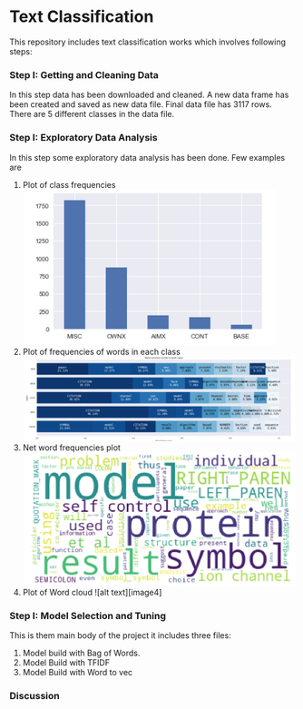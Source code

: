 
[//]: # (Image References)

[image1]: ./pic/1.png
[image11]: ./pic/2.png 
[image2]: ./pic/3.png 
[image3]: ./pic/4.png 


# Text Classification

This repository includes text classification works which involves following steps:


### Step I: Getting and Cleaning Data
In this step data has been downloaded and cleaned. A new data frame has been created and saved as new data file. Final data file has 3117 rows. There are 5 different classes in the data file.


### Step I: Exploratory Data Analysis
In this step some exploratory data analysis has been done. Few examples are
1. Plot of class frequencies
![alt text][image1]
2. Plot of  frequencies of words in each class
![alt text][image2]
3. Net word frequencies plot
![alt text][image3]
4. Plot of Word cloud
![alt text][image4]


### Step I: Model Selection and Tuning
This is them main body of the project it includes three files:
1. Model build with Bag of Words. 
2. Model Build with TFIDF
3. Model Build with Word to vec

### Discussion


